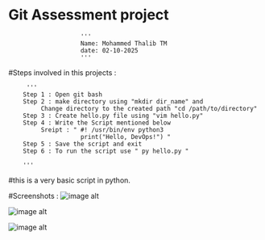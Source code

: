 # Git Assessment project
                        '''
                        Name: Mohammed Thalib TM
                        date: 02-10-2025
                        '''
  #Steps involved in this projects :
        
         '''
        Step 1 : Open git bash
        Step 2 : make directory using "mkdir dir_name" and 
             Change directory to the created path "cd /path/to/directory"
        Step 3 : Create hello.py file using "vim hello.py"
        Step 4 : Write the Script mentioned below
             Sreipt : " #! /usr/bin/env python3
                        print("Hello, DevOps!") "
        Step 5 : Save the script and exit
        Step 6 : To run the script use " py hello.py "
  
        '''
  #this is a very basic script in python.

  #Screenshots :
   ![image alt]()

   ![image alt]()

   ![image alt]()
